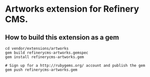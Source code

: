 # Artworks extension for Refinery CMS.

## How to build this extension as a gem

    cd vendor/extensions/artworks
    gem build refinerycms-artworks.gemspec
    gem install refinerycms-artworks.gem

    # Sign up for a http://rubygems.org/ account and publish the gem
    gem push refinerycms-artworks.gem